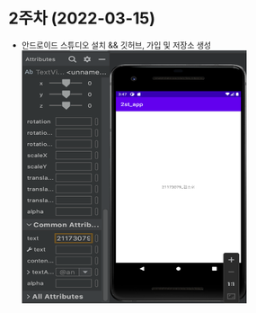 # 2주차 (2022-03-15)
- 안드로이드 스튜디오 설치 && 깃허브, 가입 및 저장소 생성
<img width="400" height="450" src="./pic/2st.png"></img>
